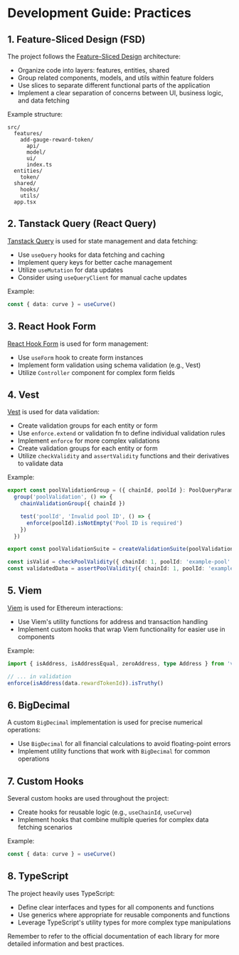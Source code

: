 # Development Guide: Practices

## 1. Feature-Sliced Design (FSD)

The project follows the [Feature-Sliced Design](https://feature-sliced.design/) architecture:

- Organize code into layers: features, entities, shared
- Group related components, models, and utils within feature folders
- Use slices to separate different functional parts of the application
- Implement a clear separation of concerns between UI, business logic, and data fetching

Example structure:

```
src/
  features/
    add-gauge-reward-token/
      api/
      model/
      ui/
      index.ts
  entities/
    token/
  shared/
    hooks/
    utils/
  app.tsx
```

## 2. Tanstack Query (React Query)

[Tanstack Query](https://tanstack.com/query/latest) is used for state management and data fetching:

- Use `useQuery` hooks for data fetching and caching
- Implement query keys for better cache management
- Utilize `useMutation` for data updates
- Consider using `useQueryClient` for manual cache updates

Example:

```typescript
const { data: curve } = useCurve()
```

## 3. React Hook Form

[React Hook Form](https://react-hook-form.com/) is used for form management:

- Use `useForm` hook to create form instances
- Implement form validation using schema validation (e.g., Vest)
- Utilize `Controller` component for complex form fields

## 4. Vest

[Vest](https://vestjs.dev/) is used for data validation:

- Create validation groups for each entity or form
- Use `enforce.extend` or validation fn to define individual validation rules
- Implement `enforce` for more complex validations
- Create validation groups for each entity or form
- Utilize `checkValidity` and `assertValidity` functions and their derivatives to validate data

Example:

```typescript
export const poolValidationGroup = ({ chainId, poolId }: PoolQueryParams) =>
  group('poolValidation', () => {
    chainValidationGroup({ chainId })

    test('poolId', 'Invalid pool ID', () => {
      enforce(poolId).isNotEmpty('Pool ID is required')
    })
  })

export const poolValidationSuite = createValidationSuite(poolValidationGroup)

const isValid = checkPoolValidity({ chainId: 1, poolId: 'example-pool' })
const validatedData = assertPoolValidity({ chainId: 1, poolId: 'example-pool' })
```

## 5. Viem

[Viem](https://viem.sh/) is used for Ethereum interactions:

- Use Viem's utility functions for address and transaction handling
- Implement custom hooks that wrap Viem functionality for easier use in components

Example:

```typescript
import { isAddress, isAddressEqual, zeroAddress, type Address } from 'viem'

// ... in validation
enforce(isAddress(data.rewardTokenId)).isTruthy()
```

## 6. BigDecimal

A custom `BigDecimal` implementation is used for precise numerical operations:

- Use `BigDecimal` for all financial calculations to avoid floating-point errors
- Implement utility functions that work with `BigDecimal` for common operations

## 7. Custom Hooks

Several custom hooks are used throughout the project:

- Create hooks for reusable logic (e.g., `useChainId`, `useCurve`)
- Implement hooks that combine multiple queries for complex data fetching scenarios

Example:

```typescript
const { data: curve } = useCurve()
```

## 8. TypeScript

The project heavily uses TypeScript:

- Define clear interfaces and types for all components and functions
- Use generics where appropriate for reusable components and functions
- Leverage TypeScript's utility types for more complex type manipulations

Remember to refer to the official documentation of each library for more detailed information and best practices.
